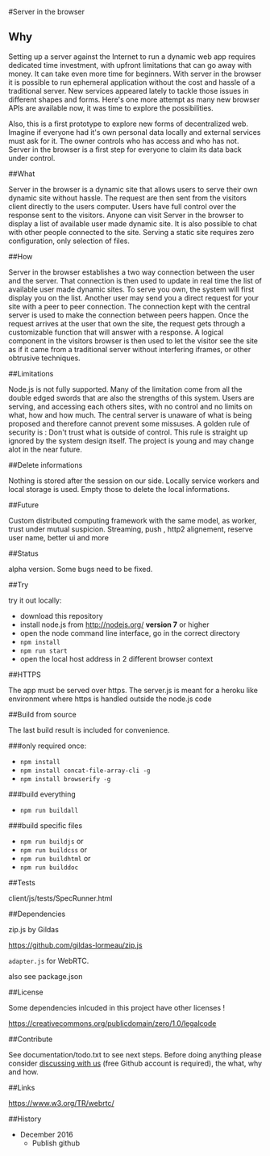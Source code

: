 #Server in the browser

## Why


Setting up a server against the Internet to run a dynamic web app requires dedicated time investment, with upfront limitations that can go away with money. It can take even more time for beginners. With server in the browser it is possible to run ephemeral application without the cost and hassle of a traditional server. New services appeared lately to tackle those issues in different shapes and forms. Here's one more attempt as many new browser APIs are available now, it was time to explore the possibilities. 

Also, this is a first prototype to explore new forms of decentralized web. Imagine if everyone had it's own personal data locally and external services must ask for it. The owner controls who has access and who has not. Server in the browser is a first step for everyone to claim its data back under control.

##What 

Server in the browser is a dynamic site that allows users to serve their own dynamic site without hassle. The request are then sent from the visitors client directly to the users computer. Users have full control over the response sent to the visitors. Anyone can visit Server in the browser to display a list of available user made dynamic site. It is also possible to chat with other people connected to the site. Serving a static site requires zero configuration, only selection of files.


##How

Server in the browser establishes a two way connection between the user and the server. That connection is then used to update in real time the list of available user made dynamic sites. To serve you own, the system will first display you on the list. Another user may send you a direct request for your site with a peer to peer connection. The connection kept with the central server is used to make the connection between peers happen. Once the request arrives at the user that own the site, the request gets through a customizable function that will answer with a response. A logical component in the visitors browser is then used to let the visitor see the site as if it came from a traditional server without interfering iframes, or other obtrusive techniques.



##Limitations

Node.js is not fully supported. Many of the limitation come from all the double edged swords that are also the strengths of this system. Users are serving, and accessing each others sites, with no control and no limits on what, how and how much. The central server is unaware of what is being proposed and therefore cannot prevent some missuses. A golden rule of security is : Don't trust what is outside of control. This rule is straight up ignored by the system design itself. The project is young and may change alot in the near future.


##Delete informations

Nothing is stored after the session on our side. Locally service workers and local storage is used. Empty those to delete the local informations.


##Future

Custom distributed computing framework with the same model, as worker, trust under mutual suspicion. Streaming, push , http2 alignement, reserve user name, better ui and more




##Status


alpha version. Some bugs need to be fixed.


##Try


try it out locally:


 * download this repository
 * install node.js from http://nodejs.org/ **version 7** or higher
 * open the node command line interface, go in the correct directory
 * `npm install`
 * `npm run start`
 * open the local host address in 2 different browser context


##HTTPS


The app must be served over https. The server.js is meant for a heroku like environment where https is handled outside the node.js code


##Build from source


The last build result is included for convenience.

 
###only required once:


 * `npm install`
 * `npm install concat-file-array-cli -g`
 * `npm install browserify -g`


###build everything 


 * `npm run buildall`
 

###build specific files


 * `npm run buildjs` or
 * `npm run buildcss` or
 * `npm run buildhtml` or
 * `npm run builddoc`


##Tests


client/js/tests/SpecRunner.html


##Dependencies


zip.js by Gildas

https://github.com/gildas-lormeau/zip.js


`adapter.js` for WebRTC.
    

also see package.json


##License

Some dependencies inlcuded in this project have other licenses !

https://creativecommons.org/publicdomain/zero/1.0/legalcode


##Contribute


See documentation/todo.txt to see next steps. Before doing anything please consider [discussing with us](https://dystroy.org/miaou/3) (free Github account is required), the what, why and how.



##Links

https://www.w3.org/TR/webrtc/


##History

 * December 2016
     * Publish github
